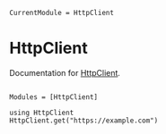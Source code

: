 ```@meta
CurrentModule = HttpClient
```

# HttpClient

Documentation for [HttpClient](https://github.com/LexaLutyi/HttpClient.jl).

```@index
```

```@autodocs
Modules = [HttpClient]
```

```@example
using HttpClient
HttpClient.get("https://example.com")
```